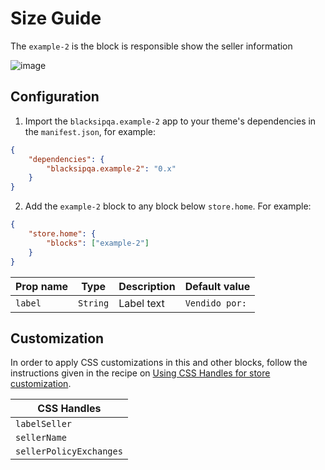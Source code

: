 # Size Guide

The `example-2` is the block is responsible show the seller information

![image](https://user-images.githubusercontent.com/17678382/115098788-993db180-9ef7-11eb-8b1e-4bb45aef7e3e.png)

## Configuration

1. Import the `blacksipqa.example-2` app to your theme's dependencies in the `manifest.json`, for example:

```json
{
    "dependencies": {
        "blacksipqa.example-2": "0.x"
    }
}
```

2. Add the `example-2` block to any block below `store.home`. For example:

```json
{
    "store.home": {
        "blocks": ["example-2"]
    }
}
```

| Prop name | Type     | Description | Default value  |
| --------- | -------- | ----------- | -------------- |
| `label`   | `String` | Label text  | `Vendido por:` |

## Customization

In order to apply CSS customizations in this and other blocks, follow the instructions given in the recipe on [Using CSS Handles for store customization](https://vtex.io/docs/recipes/style/using-css-handles-for-store-customization).

| CSS Handles             |
| ----------------------- |
| `labelSeller`           |
| `sellerName`            |
| `sellerPolicyExchanges` |
